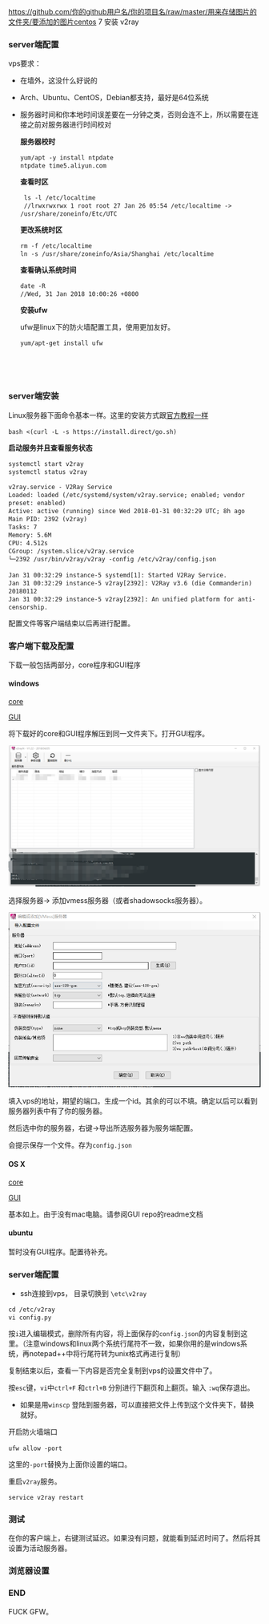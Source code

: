 https://github.com/你的github用户名/你的项目名/raw/master/用来存储图片的文件夹/要添加的图片centos 7 安装 v2ray

### server端配置

vps要求：

- 在墙外，这没什么好说的

- Arch、Ubuntu、CentOS，Debian都支持，最好是64位系统

- 服务器时间和你本地时间误差要在一分钟之类，否则会连不上，所以需要在连接之前对服务器进行时间校对

  **服务器校时**

  ```
  yum/apt -y install ntpdate
  ntpdate time5.aliyun.com
  ```

  **查看时区**

  ```
   ls -l /etc/localtime
   //lrwxrwxrwx 1 root root 27 Jan 26 05:54 /etc/localtime -> /usr/share/zoneinfo/Etc/UTC
  ```

  **更改系统时区**

  ```
  rm -f /etc/localtime
  ln -s /usr/share/zoneinfo/Asia/Shanghai /etc/localtime
  ```

  **查看确认系统时间**

  ```
  date -R
  //Wed, 31 Jan 2018 10:00:26 +0800
  ```

  **安装ufw**

  ufw是linux下的防火墙配置工具，使用更加友好。

  ```
  yum/apt-get install ufw
  ```

  ​

  ​

### server端安装

Linux服务器下面命令基本一样。这里的安装方式跟[官方教程一样](https://www.v2ray.com/chapter_00/install.html)

`bash <(curl -L -s https://install.direct/go.sh)`

**启动服务并且查看服务状态**

```
systemctl start v2ray
systemctl status v2ray	
```

```
v2ray.service - V2Ray Service
Loaded: loaded (/etc/systemd/system/v2ray.service; enabled; vendor preset: enabled)
Active: active (running) since Wed 2018-01-31 00:32:29 UTC; 8h ago
Main PID: 2392 (v2ray)
Tasks: 7
Memory: 5.6M
CPU: 4.512s
CGroup: /system.slice/v2ray.service
└─2392 /usr/bin/v2ray/v2ray -config /etc/v2ray/config.json

Jan 31 00:32:29 instance-5 systemd[1]: Started V2Ray Service.
Jan 31 00:32:29 instance-5 v2ray[2392]: V2Ray v3.6 (die Commanderin) 20180112
Jan 31 00:32:29 instance-5 v2ray[2392]: An unified platform for anti-censorship.
```



配置文件等客户端结束以后再进行配置。

### 客户端下载及配置

下载一般包括两部分，core程序和GUI程序

#### windows

[core](https://www.v2ray.com/chapter_00/install.html)

[GUI](https://github.com/2dust/v2rayN/releases)

将下载好的core和GUI程序解压到同一文件夹下。打开GUI程序。

![GUI界面](../pics/interface.png)



选择服务器-> 添加vmess服务器（或者shadowsocks服务器）。

![config](../pics/config.png)



填入vps的地址，期望的端口。生成一个id。其余的可以不填。确定以后可以看到服务器列表中有了你的服务器。

然后选中你的服务器，右键->导出所选服务器为服务端配置。

会提示保存一个文件。存为`config.json`

#### OS X

[core](https://www.v2ray.com/chapter_00/install.html)

[GUI](https://github.com/Cenmrev/V2RayX)

基本如上。由于没有mac电脑。请参阅GUI repo的readme文档

#### ubuntu 

暂时没有GUI程序。配置待补充。

### server端配置

- ssh连接到vps， 目录切换到 `\etc\v2ray`

```
cd /etc/v2ray
vi config.py
```

按`i`进入编辑模式，删除所有内容，将上面保存的`config.json`的内容复制到这里。（注意windows和linux两个系统行尾符不一致，如果你用的是windows系统，再notepad++中将行尾符转为unix格式再进行复制）

复制结束以后，查看一下内容是否完全复制到vps的设置文件中了。

按`esc`键，`vi`中`ctrl+F` 和`ctrl+B` 分别进行下翻页和上翻页。输入 `:wq`保存退出。

- 如果是用`winscp` 登陆到服务器，可以直接把文件上传到这个文件夹下，替换就好。

开启防火墙端口

`ufw allow -port`

这里的`-port`替换为上面你设置的端口。

重启`v2ray`服务。

```
service v2ray restart
```

### 测试

在你的客户端上，右键测试延迟。如果没有问题，就能看到延迟时间了。然后将其设置为活动服务器。



### 浏览器设置



### END

FUCK GFW。